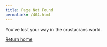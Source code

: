 ```yaml
---
title: Page Not Found
permalink: /404.html
---
```


You've lost your way in the crustacians world.

<a href="/" class = 'see-map'>Return home</a>
